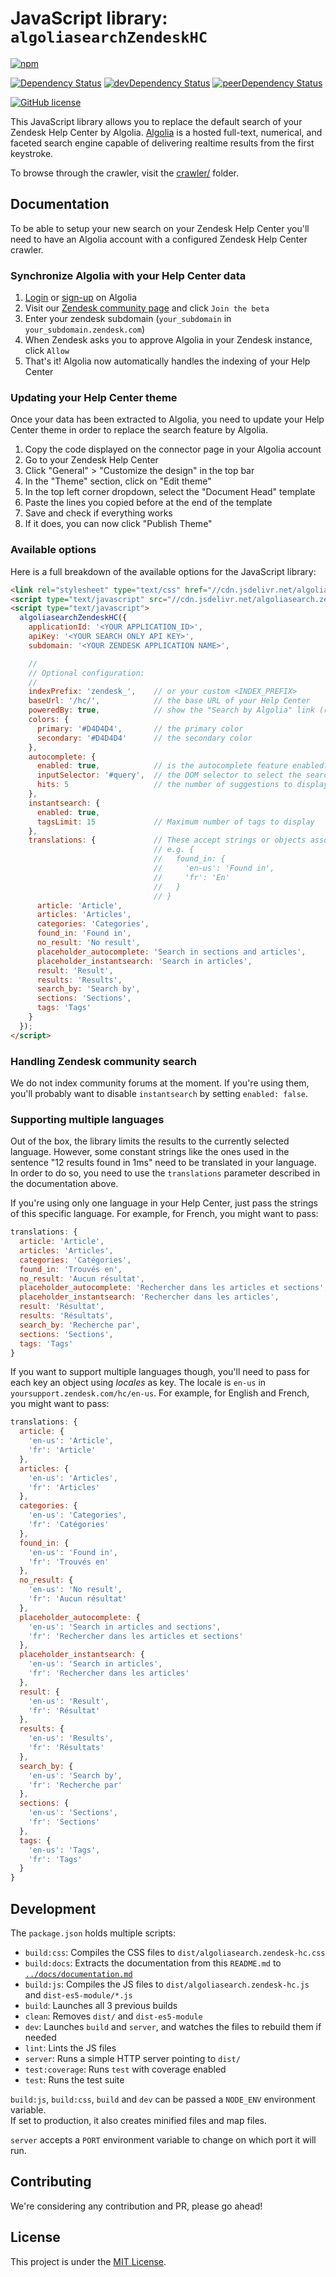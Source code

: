 # JavaScript library: `algoliasearchZendeskHC`

[![npm](https://img.shields.io/npm/v/algoliasearch.zendesk-hc.svg)](https://www.npmjs.com/package/algoliasearch.zendesk-hc)

[![Dependency Status](https://david-dm.org/algolia/algoliasearch-zendesk.svg?path=app)](https://david-dm.org/algolia/algoliasearch-zendesk?path=app)
[![devDependency Status](https://david-dm.org/algolia/algoliasearch-zendesk/dev-status.svg?path=app)](https://david-dm.org/algolia/algoliasearch-zendesk?path=app#info=devDependencies)
[![peerDependency Status](https://david-dm.org/algolia/algoliasearch-zendesk/peer-status.svg?path=app)](https://david-dm.org/algolia/algoliasearch-zendesk?path=app#info=peerDependencies)

[![GitHub license](https://img.shields.io/github/license/algolia/algoliasearch-zendesk.svg)](../LICENSE)

This JavaScript library allows you to replace the default search of your Zendesk Help Center by Algolia. [Algolia](https://www.algolia.com) is a hosted full-text, numerical, and faceted search engine capable of delivering realtime results from the first keystroke.

To browse through the crawler, visit the [crawler/](../crawler/) folder.

## Documentation

To be able to setup your new search on your Zendesk Help Center you'll need to have an Algolia account with a configured Zendesk Help Center crawler.

### Synchronize Algolia with your Help Center data

1. [Login](https://www.algolia.com/users/sign_in) or [sign-up](https://www.algolia.com/users/sign_up) on Algolia
2. Visit our [Zendesk community page](https://community.algolia.com/zendesk/) and click `Join the beta`
3. Enter your zendesk subdomain (`your_subdomain` in `your_subdomain.zendesk.com`)
4. When Zendesk asks you to approve Algolia in your Zendesk instance, click `Allow`
5. That's it! Algolia now automatically handles the indexing of your Help Center

### Updating your Help Center theme

Once your data has been extracted to Algolia, you need to update your Help Center theme in order to replace the search feature by Algolia.

1. Copy the code displayed on the connector page in your Algolia account
2. Go to your Zendesk Help Center
3. Click "General" > "Customize the design" in the top bar
4. In the "Theme" section, click on "Edit theme"
5. In the top left corner dropdown, select the "Document Head" template
6. Paste the lines you copied before at the end of the template
7. Save and check if everything works
8. If it does, you can now click "Publish Theme"

### Available options

Here is a full breakdown of the available options for the JavaScript library:

```html
<link rel="stylesheet" type="text/css" href="//cdn.jsdelivr.net/algoliasearch.zendesk-hc/1/algoliasearch.zendesk-hc.min.css">
<script type="text/javascript" src="//cdn.jsdelivr.net/algoliasearch.zendesk-hc/1/algoliasearch.zendesk-hc.min.js"></script>
<script type="text/javascript">
  algoliasearchZendeskHC({
    applicationId: '<YOUR APPLICATION_ID>',
    apiKey: '<YOUR SEARCH ONLY API KEY>',
    subdomain: '<YOUR ZENDESK APPLICATION NAME>',

    //
    // Optional configuration:
    //
    indexPrefix: 'zendesk_',    // or your custom <INDEX_PREFIX>
    baseUrl: '/hc/',            // the base URL of your Help Center
    poweredBy: true,            // show the "Search by Algolia" link (required if you're on Algolia's FREE plan)
    colors: {
      primary: '#D4D4D4',       // the primary color
      secondary: '#D4D4D4'      // the secondary color
    },
    autocomplete: {
      enabled: true,            // is the autocomplete feature enabled?
      inputSelector: '#query',  // the DOM selector to select the search box
      hits: 5                   // the number of suggestions to display
    },
    instantsearch: {
      enabled: true,
      tagsLimit: 15             // Maximum number of tags to display
    },
    translations: {             // These accept strings or objects associating locale with value
                                // e.g. {
                                //   found_in: {
                                //     'en-us': 'Found in',
                                //     'fr': 'En'
                                //   }
                                // }
      article: 'Article',
      articles: 'Articles',
      categories: 'Categories',
      found_in: 'Found in',
      no_result: 'No result',
      placeholder_autocomplete: 'Search in sections and articles',
      placeholder_instantsearch: 'Search in articles',
      result: 'Result',
      results: 'Results',
      search_by: 'Search by',
      sections: 'Sections',
      tags: 'Tags'
    }
  });
</script>
```

### Handling Zendesk community search

We do not index community forums at the moment. If you're using them, you'll probably want to disable `instantsearch` by setting `enabled: false`.

### Supporting multiple languages

Out of the box, the library limits the results to the currently selected language.
However, some constant strings like the ones used in the sentence "12 results found in 1ms" need to be translated in your language. In order to do so, you need to use the `translations` parameter described in the documentation above.

If you're using only one language in your Help Center, just pass the strings of this specific language. For example, for French, you might want to pass:

```js
translations: {
  article: 'Article',
  articles: 'Articles',
  categories: 'Catégories',
  found_in: 'Trouvés en',
  no_result: 'Aucun résultat',
  placeholder_autocomplete: 'Rechercher dans les articles et sections',
  placeholder_instantsearch: 'Rechercher dans les articles',
  result: 'Résultat',
  results: 'Résultats',
  search_by: 'Recherche par',
  sections: 'Sections',
  tags: 'Tags'
}
```

If you want to support multiple languages though, you'll need to pass for each key an object using *locales* as key. The locale is `en-us` in `yoursupport.zendesk.com/hc/en-us`. For example, for English and French, you might want to pass:

```js
translations: {
  article: {
    'en-us': 'Article',
    'fr': 'Article'
  },
  articles: {
    'en-us': 'Articles',
    'fr': 'Articles'
  },
  categories: {
    'en-us': 'Categories',
    'fr': 'Catégories'
  },
  found_in: {
    'en-us': 'Found in',
    'fr': 'Trouvés en'
  },
  no_result: {
    'en-us': 'No result',
    'fr': 'Aucun résultat'
  },
  placeholder_autocomplete: {
    'en-us': 'Search in articles and sections',
    'fr': 'Rechercher dans les articles et sections'
  },
  placeholder_instantsearch: {
    'en-us': 'Search in articles',
    'fr': 'Rechercher dans les articles'
  },
  result: {
    'en-us': 'Result',
    'fr': 'Résultat'
  },
  results: {
    'en-us': 'Results',
    'fr': 'Résultats'
  },
  search_by: {
    'en-us': 'Search by',
    'fr': 'Recherche par'
  },
  sections: {
    'en-us': 'Sections',
    'fr': 'Sections'
  },
  tags: {
    'en-us': 'Tags',
    'fr': 'Tags'
  }
}
```

## Development

The `package.json` holds multiple scripts:
- `build:css`: Compiles the CSS files to `dist/algoliasearch.zendesk-hc.css`
- `build:docs`: Extracts the documentation from this `README.md` to [`../docs/documentation.md`](../docs/documentation.md)
- `build:js`: Compiles the JS files to `dist/algoliasearch.zendesk-hc.js` and `dist-es5-module/*.js`
- `build`: Launches all 3 previous builds
- `clean`: Removes `dist/` and `dist-es5-module`
- `dev`: Launches `build` and `server`, and watches the files to rebuild them if needed
- `lint`: Lints the JS files
- `server`: Runs a simple HTTP server pointing to `dist/`
- `test:coverage`: Runs `test` with coverage enabled
- `test`: Runs the test suite

`build:js`, `build:css`, `build` and `dev` can be passed a `NODE_ENV` environment variable.  
If set to production, it also creates minified files and map files.

`server` accepts a `PORT` environment variable to change on which port it will run.

## Contributing

We're considering any contribution and PR, please go ahead!

## License

This project is under the [MIT License](../LICENSE).
